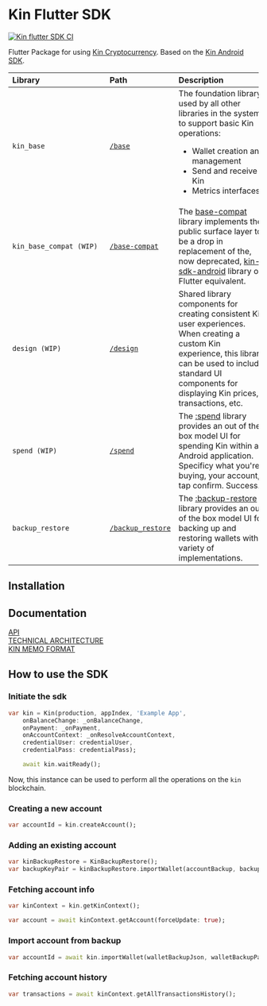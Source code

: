 # Kin Flutter SDK
[![Kin flutter SDK CI](https://github.com/kinnytips/kin-flutter-sdk/actions/workflows/dart.yml/badge.svg)](https://github.com/kinnytips/kin-flutter-sdk/actions/workflows/dart.yml)

Flutter Package for using [Kin Cryptocurrency](https://www.kin.org/). Based on the [Kin Android SDK](https://github.com/kinecosystem/kin-android).

Library&nbsp;&nbsp;&nbsp;&nbsp;&nbsp;&nbsp;&nbsp;&nbsp;&nbsp;&nbsp;&nbsp;&nbsp;&nbsp;&nbsp;&nbsp;&nbsp;&nbsp;&nbsp;&nbsp;&nbsp;&nbsp;&nbsp;&nbsp;&nbsp;&nbsp;&nbsp;&nbsp;&nbsp;&nbsp; | Path                                                                                   | Description&nbsp;&nbsp;&nbsp;&nbsp;&nbsp;&nbsp;&nbsp;&nbsp;&nbsp;&nbsp;&nbsp;&nbsp;&nbsp;&nbsp;&nbsp;&nbsp;&nbsp;&nbsp;&nbsp;&nbsp;                                                                                                                                                                                                                                                                             |
|:--------------------------------------------------------------------------------------------------------------------------------------------------------------------------------------|:------------------------------------------------------------------------------------------|:-----------------------------------------------------------------------------------------------------------------------------|
| `kin_base`                                                                                                                   | [`/base`](/lib/base)| The foundation library used by all other libraries in the system to support basic Kin operations: <ul><li>Wallet creation and management</li><li>Send and receive Kin</li><li>Metrics interfaces</li></ul>                                                                                |
| `kin_base_compat (WIP)`                                                                                                             | [`/base-compat`](/lib/base-compat)                                                                                                | The [base-compat](base-compat) library implements the public surface layer to be a drop in replacement of the, now deprecated, [kin-sdk-android](https://github.com/kinecosystem/kin-sdk-android) library or Flutter equivalent.         
| `design (WIP)`                                                                                                             | [`/design`](/lib/design)                                                                                                | Shared library components for creating consistent Kin user experiences. When creating a custom Kin experience, this library can be used to include standard UI components for displaying Kin prices, transactions, etc.       
| `spend (WIP)`                                                                                                             | [`/spend`](/lib/spend)                                                                                                | The [:spend](spend) library provides an out of the box model UI for spending Kin within an Android application. Specificy what you're buying, your account, tap confirm. Success.      
| `backup_restore`                                                                                                             | [`/backup_restore`](/lib/backup_restore)                                                                                                | The [:backup-restore](backup-restore) library provides an out of the box model UI for backing up and restoring wallets with a variety of implementations.      



## Installation


## Documentation
[API](https://docs.kin.org/agora/api) <br/>
[TECHNICAL ARCHITECTURE](https://docs.kin.org/how-it-works#kin-binary-memo-format)<br/>
[KIN MEMO FORMAT](https://github.com/kinecosystem/agora-api/blob/master/spec/memo.md)

## How to use the SDK
### Initiate the sdk

```dart
var kin = Kin(production, appIndex, 'Example App',
    onBalanceChange: _onBalanceChange,
    onPayment: _onPayment,
    onAccountContext: _onResolveAccountContext,
    credentialUser: credentialUser,
    credentialPass: credentialPass);

    await kin.waitReady();
```
Now, this instance can be used to perform all the operations on the `kin` blockchain.

### Creating a new account
```dart
var accountId = kin.createAccount();
```

### Adding an existing account
```dart
var kinBackupRestore = KinBackupRestore();
var backupKeyPair = kinBackupRestore.importWallet(accountBackup, backupPass);
```

### Fetching account info
```dart
var kinContext = kin.getKinContext();

var account = await kinContext.getAccount(forceUpdate: true);
```

### Import account from backup
```dart
var accountId = await kin.importWallet(walletBackupJson, walletBackupPassword);
```

### Fetching account history
```dart
var transactions = await kinContext.getAllTransactionsHistory();
```
